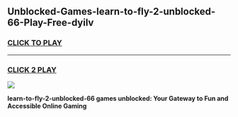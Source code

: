 
## Unblocked-Games-learn-to-fly-2-unblocked-66-Play-Free-dyilv
<h3>
<a href="https://premium76.site?title=learn-to-fly-2-unblocked-66&ref=23A">CLICK TO PLAY</a></h3>
<hr>

<h3>
<a href="https://premium76.site?title=learn-to-fly-2-unblocked-66&ref=23A">CLICK 2 PLAY</a>
  
</h3>

<a href="https://premium76.site?title=learn-to-fly-2-unblocked-66&ref=23A"><img src="https://clearcache.store/games.png"></a>


**learn-to-fly-2-unblocked-66 games unblocked: Your Gateway to Fun and Accessible Online Gaming**
